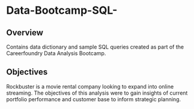 # Data-Bootcamp-SQL-
## Overview

Contains data dictionary and sample SQL queries created as part of the Careerfoundry Data Analysis Bootcamp.  

## Objectives

Rockbuster is a movie rental company looking to expand into online streaming. The objectives of this analysis were to gain insights of current portfolio performance and customer base to inform strategic planning. 

